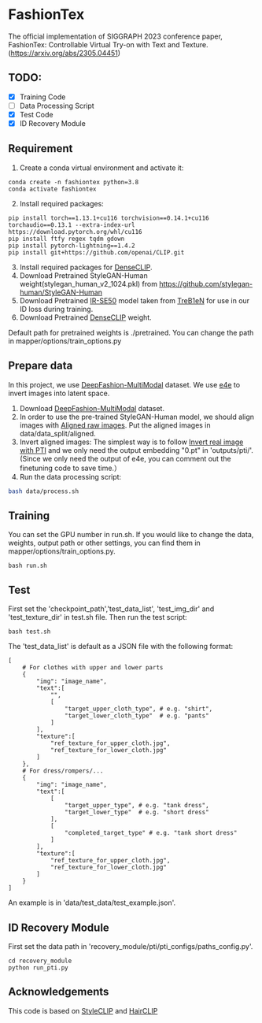 # FashionTex
The official implementation of SIGGRAPH 2023 conference paper, FashionTex: Controllable Virtual Try-on with Text and Texture.
(https://arxiv.org/abs/2305.04451)

## TODO:

- [x] Training Code
- [ ] Data Processing Script
- [x] Test Code
- [x] ID Recovery Module

## Requirement
1. Create a conda virtual environment and activate it:
```shell
conda create -n fashiontex python=3.8
conda activate fashiontex
```

2. Install required packages:
```shell
pip install torch==1.13.1+cu116 torchvision==0.14.1+cu116 torchaudio==0.13.1 --extra-index-url https://download.pytorch.org/whl/cu116
pip install ftfy regex tqdm gdown 
pip install pytorch-lightning==1.4.2
pip install git+https://github.com/openai/CLIP.git
```

3. Install required packages for [DenseCLIP](https://github.com/raoyongming/DenseCLIP).
4. Download Pretrained StyleGAN-Human weight(stylegan_human_v2_1024.pkl) from  https://github.com/stylegan-human/StyleGAN-Human
5. Download Pretrained [IR-SE50](https://drive.google.com/file/d/1FS2V756j-4kWduGxfir55cMni5mZvBTv/view) model taken from [TreB1eN](https://github.com/TreB1eN/InsightFace_Pytorch) for use in our ID loss during training.
6. Download Pretrained [DenseCLIP](https://drive.google.com/file/d/1cHpWEC49qNhYAQRVrV8Ex1PJYIIB84TO/view?usp=sharing) weight.

Default path for pretrained weights is ./pretrained. You can change the path in mapper/options/train_options.py

## Prepare data

In this project, we use [DeepFashion-MultiModal](https://github.com/yumingj/DeepFashion-MultiModal) dataset. We use [e4e](https://github.com/omertov/encoder4editing) to invert images into latent space.
1. Download [DeepFashion-MultiModal](https://github.com/yumingj/DeepFashion-MultiModal) dataset.
2. In order to use the pre-trained StyleGAN-Human model, we should align images with [Aligned raw images](https://github.com/stylegan-human/StyleGAN-Human/tree/main#aligned-raw-images). Put the aligned images in data/data_split/aligned.
3. Invert aligned images: The simplest way is to follow [Invert real image with PTI](https://github.com/stylegan-human/StyleGAN-Human/tree/main#invert-real-image-with-pti) and we only need the output embedding "0.pt" in  'outputs/pti/'. (Since we only need the output of e4e, you can comment out the finetuning code to save time.）
4. Run the data processing script:
```bash 
bash data/process.sh
```
## Training
You can set the GPU number in run.sh. If you would like to change the data, weights, output path or other settings, you can find them in mapper/options/train_options.py.
```
bash run.sh
```
## Test
First set the 'checkpoint_path','test_data_list', 'test_img_dir' and 'test_texture_dir' in test.sh file. Then run the test script:
```
bash test.sh
```
The 'test_data_list' is default as a JSON file with the following format:
```
[
    # For clothes with upper and lower parts
    {
        "img": "image_name",
        "text":[
            "",
            [
                "target_upper_cloth_type", # e.g. "shirt",
                "target_lower_cloth_type"  # e.g. "pants"
            ]
        ],
        "texture":[
            "ref_texture_for_upper_cloth.jpg",
            "ref_texture_for_lower_cloth.jpg"
        ]
    },
    # For dress/rompers/...
    {
        "img": "image_name",
        "text":[
            [
                "target_upper_type", # e.g. "tank dress",
                "target_lower_type"  # e.g. "short dress"
            ],
            [
                "completed_target_type" # e.g. "tank short dress"
            ]
        ],
        "texture":[
            "ref_texture_for_upper_cloth.jpg",
            "ref_texture_for_lower_cloth.jpg"
        ]
    }
]
```
An example is in 'data/test_data/test_example.json'. 

## ID Recovery Module
First set the data path in 'recovery_module/pti/pti_configs/paths_config.py'. 
```
cd recovery_module
python run_pti.py
```

## Acknowledgements

This code is based on [StyleCLIP](https://github.com/orpatashnik/StyleCLIP) and [HairCLIP](https://github.com/wty-ustc/HairCLIP)